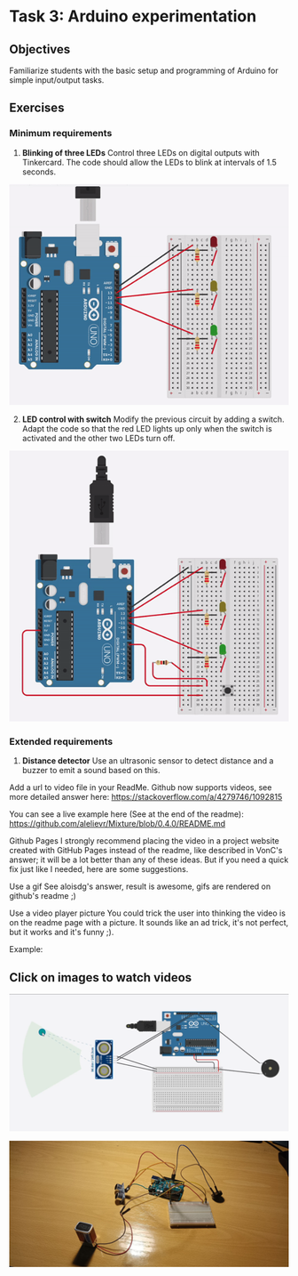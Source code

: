 # Task 3: Arduino experimentation

## Objectives
Familiarize students with the basic setup and programming of Arduino for simple input/output tasks.

## Exercises

### Minimum requirements

1. **Blinking of three LEDs**
   Control three LEDs on digital outputs with Tinkercard. The code should allow the LEDs to blink at intervals of 1.5 seconds.

![](/img/Tasks/Task-3/Ex-411.gif)

2. **LED control with switch**
   Modify the previous circuit by adding a switch. Adapt the code so that the red LED lights up only when the switch is activated and the other two LEDs turn off.

![](/img/Tasks/Task-3/Ex-412.gif)

### Extended requirements

1. **Distance detector**
   Use an ultrasonic sensor to detect distance and a buzzer to emit a sound based on this.

Add a url to video file in your ReadMe.
Github now supports videos, see more detailed answer here: https://stackoverflow.com/a/4279746/1092815

You can see a live example here (See at the end of the readme):
https://github.com/alelievr/Mixture/blob/0.4.0/README.md

Github Pages
I strongly recommend placing the video in a project website created with GitHub Pages instead of the readme, like described in VonC's answer; it will be a lot better than any of these ideas. But if you need a quick fix just like I needed, here are some suggestions.

Use a gif
See aloisdg's answer, result is awesome, gifs are rendered on github's readme ;)

Use a video player picture
You could trick the user into thinking the video is on the readme page with a picture. It sounds like an ad trick, it's not perfect, but it works and it's funny ;).

Example:

## Click on images to watch videos

[![Watch the video](/img/Tasks/Task-3/Ex-422PNG.png)](https://youtu.be/e1Eq__og6UE)

[![Watch the video](/img/Tasks/Task-3/Ex-422JPG.jpg)](https://youtu.be/j3kPL187kZc)

